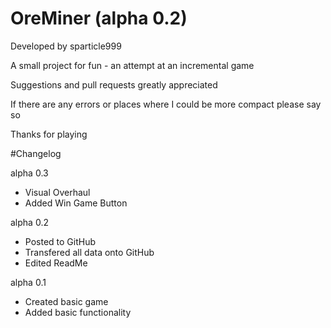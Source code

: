 # OreMiner (alpha 0.2)

Developed by sparticle999

A small project for fun - an attempt at an incremental game

Suggestions and pull requests greatly appreciated

If there are any errors or places where I could be more compact please say so

Thanks for playing

#Changelog

alpha 0.3
- Visual Overhaul
- Added Win Game Button

alpha 0.2
- Posted to GitHub
- Transfered all data onto GitHub
- Edited ReadMe

alpha 0.1
- Created basic game
- Added basic functionality
